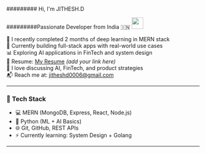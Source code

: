 ######### Hi, I'm JITHESH.D
                                     

 #########Passionate Developer from India 🇮🇳 <img src="https://upload.wikimedia.org/wikipedia/en/4/41/Flag_of_India.svg" width="30"/>


🌱 I recently completed 2 months of deep learning in MERN stack  
🚀 Currently building full-stack apps with real-world use cases  
📊 Exploring AI applications in FinTech and system design  
📘 Resume: [My Resume](#) *(add your link here)*  
🧠 I love discussing AI, FinTech, and product strategies  
📬 Reach me at: jitheshd0006@gmail.com

---

### 🔧 Tech Stack

- 💻 MERN (MongoDB, Express, React, Node.js)
- 🤖 Python (ML + AI Basics)
- 🌐 Git, GitHub, REST APIs
- ⚡ Currently learning: System Design + Golang

---


